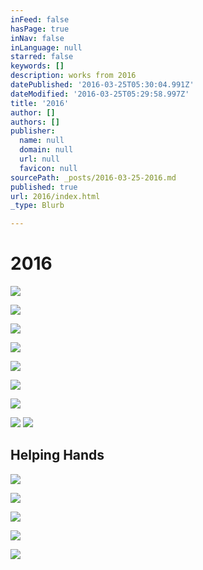 ```yaml
---
inFeed: false
hasPage: true
inNav: false
inLanguage: null
starred: false
keywords: []
description: works from 2016
datePublished: '2016-03-25T05:30:04.991Z'
dateModified: '2016-03-25T05:29:58.997Z'
title: '2016'
author: []
authors: []
publisher:
  name: null
  domain: null
  url: null
  favicon: null
sourcePath: _posts/2016-03-25-2016.md
published: true
url: 2016/index.html
_type: Blurb

---
```

# 2016
![](https://the-grid-user-content.s3-us-west-2.amazonaws.com/8006d867-32ff-468f-909a-e1caab9ca581.jpg)

  
![](https://the-grid-user-content.s3-us-west-2.amazonaws.com/17ff6c44-566b-4f1b-bef0-f0468afff296.jpg)

  
![](https://the-grid-user-content.s3-us-west-2.amazonaws.com/02fc5e1c-354e-43a2-a9f4-2c9b13ffa096.jpg)

  
![](https://the-grid-user-content.s3-us-west-2.amazonaws.com/79e36626-6c8a-45f6-a086-eb861b21a82b.jpg)

  
![](https://the-grid-user-content.s3-us-west-2.amazonaws.com/cf19bb62-71c4-449d-9602-0595dca98f3a.jpg)

  
![](https://the-grid-user-content.s3-us-west-2.amazonaws.com/4f84ea7a-35a5-4747-8196-0061cdd707d5.jpg)

  
![](https://the-grid-user-content.s3-us-west-2.amazonaws.com/9a824d1e-6b91-452b-9bcb-8bf75f1fe982.jpg)

  
![](https://the-grid-user-content.s3-us-west-2.amazonaws.com/84d66391-9e14-4fb1-9e12-fe300bda8ef2.jpg)
![](https://the-grid-user-content.s3-us-west-2.amazonaws.com/da301136-0222-4209-ae6b-d90448d66857.jpg)

## 

## Helping Hands
![](https://the-grid-user-content.s3-us-west-2.amazonaws.com/297a5677-3f28-4683-9a81-812fffc6b284.jpg)

  
![](https://the-grid-user-content.s3-us-west-2.amazonaws.com/e16071ac-ac46-4170-848b-6afc5e57363e.jpg)

  
![](https://the-grid-user-content.s3-us-west-2.amazonaws.com/5252a29d-1d54-4f0a-b55b-56cb331f1e68.jpg)

  
![](https://the-grid-user-content.s3-us-west-2.amazonaws.com/9c7b58d7-3f85-48f0-90e3-2afef37f0442.jpg)

  
![](https://the-grid-user-content.s3-us-west-2.amazonaws.com/a29455d3-d526-4a10-b3a4-be16ce5ceced.jpg)